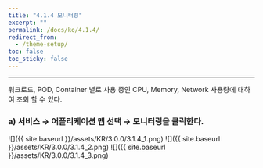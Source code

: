 ```yaml
---
title: "4.1.4 모니터링"
excerpt: ""
permalink: /docs/ko/4.1.4/
redirect_from:
  - /theme-setup/
toc: false
toc_sticky: false
---
```


---
워크로드, POD, Container 별로 사용 중인 CPU, Memory, Network 사용량에 대하여 조회 할 수 있다.

### a\)    서비스 → 어플리케이션 맵 선택 → 모니터링을 클릭한다.
![]({{ site.baseurl }}/assets/KR/3.0.0/3.1.4_1.png)
![]({{ site.baseurl }}/assets/KR/3.0.0/3.1.4_2.png)
![]({{ site.baseurl }}/assets/KR/3.0.0/3.1.4_3.png)

